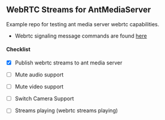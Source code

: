 ## WebRTC Streams for AntMediaServer
Example repo for testing ant media server webrtc capabilities.

- Webrtc signaling message commands are found [here](https://ant-media-docs.readthedocs.io/en/latest/WebRTC-Developers.html#webrtc-websocket-messaging-details)

#### Checklist
- [x] Publish webrtc streams to ant media server
- [ ] Mute audio support
- [ ] Mute video support
- [ ] Switch Camera Support
- [ ] Streams playing (webrtc streams playing)


